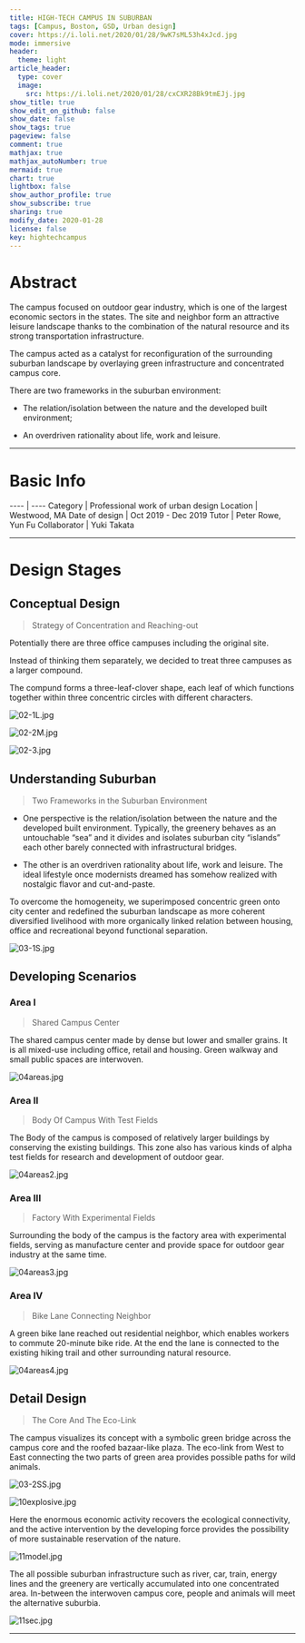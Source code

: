 ```yaml
---
title: HIGH-TECH CAMPUS IN SUBURBAN
tags: [Campus, Boston, GSD, Urban design]
cover: https://i.loli.net/2020/01/28/9wK7sML53h4xJcd.jpg
mode: immersive
header:
  theme: light
article_header:
  type: cover
  image:
    src: https://i.loli.net/2020/01/28/cxCXR28Bk9tmEJj.jpg
show_title: true
show_edit_on_github: false
show_date: false
show_tags: true
pageview: false
comment: true
mathjax: true
mathjax_autoNumber: true
mermaid: true
chart: true
lightbox: false
show_author_profile: true
show_subscribe: true
sharing: true
modify_date: 2020-01-28
license: false
key: hightechcampus
---
```


# Abstract

The campus focused on outdoor gear industry, which is one of the largest economic sectors in the states. The site and neighbor form an attractive leisure landscape thanks to the combination of the natural resource and its strong transportation infrastructure.

<!--more-->
The campus acted as a catalyst for reconfiguration of the surrounding suburban landscape by overlaying green infrastructure and concentrated campus core.
There are two frameworks in the suburban environment:* The relation/isolation between the nature and the developed built environment;* An overdriven rationality about life, work and leisure.

---

# Basic Info

---- | ----
Category | Professional work of urban design
Location | Westwood, MA
Date of design | Oct 2019 - Dec 2019
Tutor | Peter Rowe, Yun Fu
Collaborator | Yuki Takata

---

# Design Stages

## Conceptual Design

> Strategy of Concentration and Reaching-out

Potentially there are three office campuses including the original site.Instead of thinking them separately, we decided to treat three campuses as a larger compound.The compund forms a three-leaf-clover shape, each leaf of which functions together within three concentric circles with different characters.

![02-1L.jpg](https://i.loli.net/2020/01/28/Sk5OoGTKUxy9j7u.jpg)

![02-2M.jpg](https://i.loli.net/2020/01/28/9wK7sML53h4xJcd.jpg)

![02-3.jpg](https://i.loli.net/2020/01/28/FKUNWa3CQGOXdBw.jpg)

## Understanding Suburban

> Two Frameworks in the Suburban Environment* One perspective is the relation/isolation between the nature and the developed built environment. Typically, the greenery behaves as an untouchable “sea” and it divides and isolates suburban city “islands” each other barely connected with infrastructural bridges.* The other is an overdriven rationality about life, work and leisure. The ideal lifestyle once modernists dreamed has somehow realized with nostalgic flavor and cut-and-paste.To overcome the homogeneity, we superimposed concentric green onto city center and redefined the suburban landscape as more coherent diversified livelihood with more organically linked relation between housing, office and recreational beyond functional separation.

![03-1S.jpg](https://i.loli.net/2020/01/28/oE8TN9Hw3kBrbxR.jpg)

## Developing Scenarios

### Area I

> Shared Campus Center

The shared campus center made by dense but lower and smaller grains. It is all mixed-use including office, retail and housing. Green walkway and small public spaces are interwoven.

![04areas.jpg](https://i.loli.net/2020/01/28/I1PgfaVnUNGL36H.jpg)

### Area II

> Body Of Campus With Test FieldsThe Body of the campus is composed of relatively larger buildings by conserving the existing buildings. This zone also has various kinds of alpha test fields for research and development of outdoor gear.

![04areas2.jpg](https://i.loli.net/2020/01/28/gHN6eFLdGS7VYmf.jpg)

### Area III

> Factory With Experimental FieldsSurrounding the body of the campus is the factory area with experimental fields, serving as manufacture center and provide space for outdoor gear industry at the same time.

![04areas3.jpg](https://i.loli.net/2020/01/28/2KsAYL79e4H6nyt.jpg)

### Area IV

> Bike Lane Connecting NeighborA green bike lane reached out residential neighbor, which enables workers to commute 20-minute bike ride. At the end the lane is connected to the existing hiking trail and other surrounding natural resource.![04areas4.jpg](https://i.loli.net/2020/01/28/acQHRzG2eo6tB1y.jpg)

## Detail Design

> The Core And The Eco-Link

The campus visualizes its concept with a symbolic green bridge across the campus core and the roofed bazaar-like plaza. The eco-link from West to East connecting the two parts of green area provides possible paths for wild animals.

![03-2SS.jpg](https://i.loli.net/2020/01/28/LMk86E1qv7sAgQj.jpg)

![10explosive.jpg](https://i.loli.net/2020/01/28/Z4sCzLiFxIpba5q.jpg)Here the enormous economic activity recovers the ecological connectivity, and the active intervention by the developing force provides the possibility of more sustainable reservation of the nature.

![11model.jpg](https://i.loli.net/2020/01/28/vIOazKbujYgZC61.jpg)The all possible suburban infrastructure such as river, car, train, energy lines and the greenery are vertically accumulated into one concentrated area. In-between the interwoven campus core, people and animals will meet the alternative suburbia.

![11sec.jpg](https://i.loli.net/2020/01/28/X3bBwFcnr5IYpz8.jpg)---